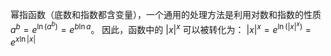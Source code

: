 幂指函数（底数和指数都含变量），一个通用的处理方法是利用对数和指数的性质 $a^b = e^{\ln(a^b)} = e^{b\ln a}$。
因此，函数中的 $|x|^x$ 可以被转化为：
$|x|^x = e^{\ln(|x|^x)} = e^{x\ln|x|}$